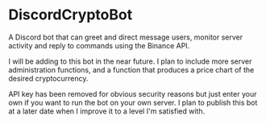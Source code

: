 # DiscordCryptoBot
A Discord bot that can greet and direct message users, monitor server activity and reply to commands using the Binance API.

I will be adding to this bot in the near future.
I plan to include more server administration functions, and a function that produces a price chart of the desired cryptocurrency. 

API key has been removed for obvious security reasons but just enter your own if you want to run the bot on your own server. I plan to publish this bot at a later date
when I improve it to a level I'm satisfied with.
